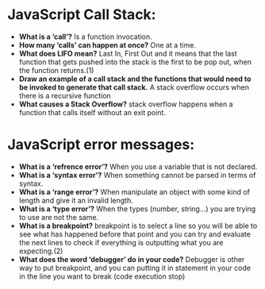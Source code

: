 # JavaScript Call Stack:
- **What is a ‘call’?**
  Is a function invocation.
- **How many ‘calls’ can happen at once?**
  One at a time.
- **What does LIFO mean?**
  Last In, First Out and it means that the last function that gets pushed into the stack is the first to be pop out, when the function returns.(1)
- **Draw an example of a call stack and the functions that would need to be invoked to generate that call stack.**
A stack overflow occurs when there is a recursive function
- **What causes a Stack Overflow?**
  stack overflow happens when a function that calls itself without an exit point.
# JavaScript error messages:
- **What is a ‘refrence error’?**
  When you use a variable that is not declared.
- **What is a ‘syntax error’?**
  When something cannot be parsed in terms of syntax.
- **What is a ‘range error’?**
  When manipulate an object with some kind of length and give it an invalid length.
- **What is a ‘type error’?**
  When the types (number, string...) you are trying to use are not the same.
- **What is a breakpoint?**
  breakpoint is to select a line so you will be able to see what has happened before that point and you can try and evaluate the next lines to check if everything is outputting what you are expecting.(2)
- **What does the word ‘debugger’ do in your code?**
  Debugger is other way to put breakpoint, and you can putting it in statement in your code in the line you want to break (code execution stop)